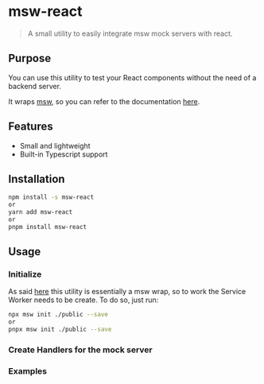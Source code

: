 # msw-react

> A small utility to easily integrate msw mock servers with react.

## Purpose

You can use this utility to test your React components without the need of a backend server.

It wraps [msw](https://github.com/mswjs/msw), so you can refer to the documentation [here](https://mswjs.io/docs/).

## Features

- Small and lightweight
- Built-in Typescript support

## Installation

```bash
npm install -s msw-react
or
yarn add msw-react
or
pnpm install msw-react
```

## Usage

### Initialize

As said [here](#purpose) this utility is essentially a msw wrap, so to work the Service Worker needs to be create.
To do so, just run:

```bash
npx msw init ./public --save
or
pnpx msw init ./public --save
```

### Create Handlers for the mock server

### Examples
